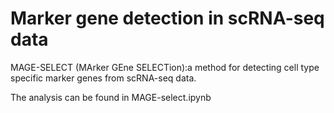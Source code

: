 # Marker gene detection in scRNA-seq data

MAGE-SELECT (MArker GEne SELECTion):a method for detecting cell type specific marker genes from scRNA-seq data. 

The analysis can be found in MAGE-select.ipynb
